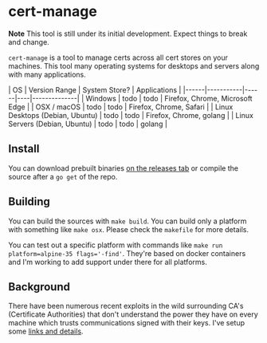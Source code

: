 # cert-manage

**Note** This tool is still under its initial development. Expect things to break and change.

`cert-manage` is a tool to manage certs across all cert stores on your machines. This tool many operating systems for desktops and servers along with many applications.

|  OS  | Version Range | System Store? | Applications |
|------|-----------|------|----|--------------|
| Windows | todo | todo | Firefox, Chrome, Microsoft Edge |
| OSX / macOS | todo | todo | Firefox, Chrome, Safari |
| Linux Desktops (Debian, Ubuntu) | todo | todo | Firefox, Chrome, golang |
| Linux Servers (Debian, Ubuntu) | todo | todo | golang |

## Install

You can download prebuilt binaries [on the releases tab](https://github.com/adamdecaf/cert-manage/releases) or compile the source after a `go get` of the repo.

## Building

You can build the sources with `make build`. You can build only a platform with something like `make osx`. Please check the `makefile` for more details.

You can test out a specific platform with commands like `make run platform=alpine-35 flags='-find'`. They're based on docker containers and I'm working to add support under there for all platforms.

## Background

There have been numerous recent exploits in the wild surrounding CA's (Certificate Authorities) that don't understand the power they have on every machine which trusts communications signed with their keys. I've setup some [links and details](docs/why/).
